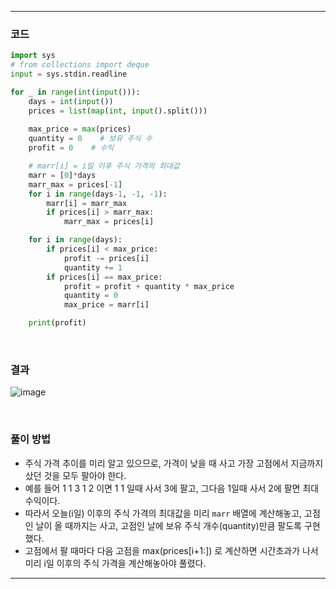 ___
### 코드
```python
import sys
# from collections import deque
input = sys.stdin.readline

for _ in range(int(input())):
    days = int(input())
    prices = list(map(int, input().split()))
    
    max_price = max(prices)
    quantity = 0    # 보유 주식 수
    profit = 0    # 수익

    # marr[i] = i일 이후 주식 가격의 최대값
    marr = [0]*days
    marr_max = prices[-1]
    for i in range(days-1, -1, -1):
        marr[i] = marr_max
        if prices[i] > marr_max:
            marr_max = prices[i]

    for i in range(days):
        if prices[i] < max_price:
            profit -= prices[i]
            quantity += 1
        if prices[i] == max_price:
            profit = profit + quantity * max_price
            quantity = 0
            max_price = marr[i]

    print(profit)
```
<br>

### 결과
![image](https://github.com/minsuhan1/challenge100-codingtest-study/assets/50696567/f8cb6163-e2ce-4dd1-98fd-e03c9b1151ef)

<br>

### 풀이 방법
- 주식 가격 추이를 미리 알고 있으므로, 가격이 낮을 때 사고 가장 고점에서 지금까지 샀던 것을 모두 팔아야 한다.
- 예를 들어 1 1 3 1 2 이면 1 1 일때 사서 3에 팔고, 그다음 1일때 사서 2에 팔면 최대 수익이다.
- 따라서 오늘(i일) 이후의 주식 가격의 최대값을 미리 `marr` 배열에 계산해놓고, 고점인 날이 올 때까지는 사고, 고점인 날에 보유 주식 개수(quantity)만큼 팔도록 구현했다.
- 고점에서 팔 때마다 다음 고점을 max(prices[i+1:]) 로 계산하면 시간초과가 나서 미리 i일 이후의 주식 가격을 계산해놓아야 풀렸다.
___

